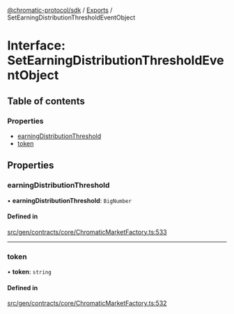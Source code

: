 [@chromatic-protocol/sdk](../README.md) / [Exports](../modules.md) / SetEarningDistributionThresholdEventObject

# Interface: SetEarningDistributionThresholdEventObject

## Table of contents

### Properties

- [earningDistributionThreshold](SetEarningDistributionThresholdEventObject.md#earningdistributionthreshold)
- [token](SetEarningDistributionThresholdEventObject.md#token)

## Properties

### earningDistributionThreshold

• **earningDistributionThreshold**: `BigNumber`

#### Defined in

[src/gen/contracts/core/ChromaticMarketFactory.ts:533](https://github.com/chromatic-protocol/sdk/blob/7230d6e/src/gen/contracts/core/ChromaticMarketFactory.ts#L533)

___

### token

• **token**: `string`

#### Defined in

[src/gen/contracts/core/ChromaticMarketFactory.ts:532](https://github.com/chromatic-protocol/sdk/blob/7230d6e/src/gen/contracts/core/ChromaticMarketFactory.ts#L532)
